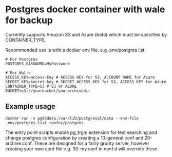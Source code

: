 # Postgres docker container with wale for backup

Currently supports Amazon S3 and Azure (beta) which must be specified by CONTAINER_TYPE.

Recommended use is with a docker env file. e.g .env/postgres.list

```
# For Postgres
POSTGRES_PASSWORD=MyPassword 

# For Wal-e
ACCESS_KEY=access-key # ACCESS KEY for S3, ACCOUNT NAME for Azure
SECRET_KEY=secret-key # SECRET ACCESS KEY for S3, ACCESS KEY for Azure
CONTAINER_TYPE=S3 # S3 or AZURE
BUCKET=s3://yourbucket/yourarchivedir

```

## Example usage
```
docker run -v pg95data:/var/lib/postgresql/data --env-file .env/postgres.list roofnz/postgres
```

The entry point scripts enable pg_trgm extension for text searching and change postgres configuration by creating a 10-general.conf and 20-archive.conf.  These are designed for a fairly grunty server, however creating your own conf file e.g. 30-my.conf in conf.d will override these
